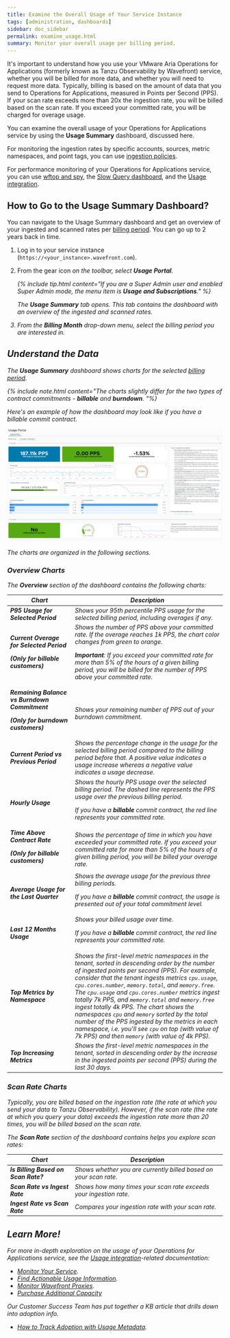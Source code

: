 ```yaml
---
title: Examine the Overall Usage of Your Service Instance
tags: [administration, dashboards]
sidebar: doc_sidebar
permalink: examine_usage.html
summary: Monitor your overall usage per billing period.
---
```


It's important to understand how you use your VMware Aria Operations for Applications (formerly known as Tanzu Observability by Wavefront) service, whether you will be billed for more data, and whether you will need to request more data. Typically, billing is based on the amount of data that you send to Operations for Applications, measured in Points per Second (PPS). If your scan rate exceeds more than 20x the ingestion rate, you will be billed based on the scan rate. If you exceed your committed rate, you will be charged for overage usage.

You can examine the overall usage of your Operations for Applications service by using the **Usage Summary** dashboard, discussed here.

For monitoring the ingestion rates by specific accounts, sources, metric namespaces, and point tags, you can use [ingestion policies](ingestion_policies.html).

For performance monitoring of your Operations for Applications service, you can use [wftop and spy](wavefront_monitoring_spy.html), the [Slow Query dashboard](monitoring_overview.html#find-slow-queries-and-improve-dashboard-response), and the [Usage integration](wavefront_monitoring.html).

## How to Go to the Usage Summary Dashboard?

You can navigate to the Usage Summary dashboard and get an overview of your ingested and scanned rates per [billing period](glossary.html#b). You can go up to 2 years back in time.

1. Log in to your service instance (`https://<your_instance>.wavefront.com`).
1. From the gear icon <i class="fa fa-cog"/> on the toolbar, select **Usage Portal**.

    {% include tip.html content="If you are a Super Admin user and enabled Super Admin mode, the menu item is **Usage and Subscriptions**." %}
    
    The **Usage Summary** tab opens. This tab contains the dashboard with an overview of the ingested and scanned rates.
1. From the **Billing Month** drop-down menu, select the billing period you are interested in.
   
   
## Understand the Data

The **Usage Summary** dashboard shows charts for the selected [billing period](glossary.html#b).

{% include note.html content="The charts slightly differ for the two types of contract commitments - **billable** and **burndown**. "%}

Here's an example of how the dashboard may look like if you have a billable commit contract.

![Example of the Usage Summary dashboard](images/usage_overview.png)

The charts are organized in the following sections.

### Overview Charts

The **Overview** section of the dashboard contains the following charts:

<table style="width: 100%;">
<tbody>
<thead>
<tr><th width="30%">Chart</th><th width="70%">Description</th></tr>
</thead>
<tr>
<td><strong>P95 Usage for Selected Period</strong></td>
<td>Shows your 95th percentile PPS usage for the selected billing period, including overages if any.</td></tr>
<tr>
<td><strong>Current Overage for Selected Period</strong>
<p><strong><i>(Only for billable customers)</i></strong></p></td>
<td>Shows the number of PPS above your committed rate. If the overage reaches 1k PPS, the chart color changes from green to orange.
<p><strong>Important</strong>: If you exceed your committed rate for more than 5% of the hours of a given billing period, you will be billed for the number of PPS above your committed rate.</p></td>
</tr>
<tr>
<td><strong>Remaining Balance vs Burndown Commitment</strong>
<p><strong><i>(Only for burndown customers)</i></strong></p></td>
<td>Shows your remaining number of PPS out of your burndown commitment. </td>
</tr>
<tr>
<td><strong>Current Period vs Previous Period</strong></td>
<td>Shows the percentage change in the usage for the selected billing period compared to the billing period before that. A positive value indicates a usage increase whereas a negative value indicates a usage decrease.</td>
</tr>
<tr>
<td><strong>Hourly Usage</strong></td>
<td>Shows the hourly PPS usage over the selected billing period. The dashed line represents the PPS usage over the previous billing period.
<p>If you have a <strong><i>billable</i></strong> commit contract, the red line represents your committed rate.</p></td>
</tr>
<tr>
<td><strong>Time Above Contract Rate</strong>
<p><strong><i>(Only for billable customers)</i></strong></p></td>
<td>Shows the percentage of time in which you have exceeded your committed rate. If you exceed your committed rate for more than 5% of the hours of a given billing period, you will be billed your overage rate.</td>
</tr>
<tr>
<td><strong>Average Usage for the Last Quarter</strong></td>
<td>Shows the average usage for the previous three billing periods.
<p>If you have a <strong><i>billable</i></strong> commit contract, the usage is presented out of your total commitment level.</p></td>
</tr>
<tr>
<td><strong>Last 12 Months Usage</strong></td>
<td>Shows your billed usage over time.
<p>If you have a <strong><i>billable</i></strong> commit contract, the red line represents your committed rate.</p></td>
</tr>
<tr>
<td><strong>Top Metrics by Namespace</strong></td>
<td>Shows the first-level metric namespaces in the tenant, sorted in descending order by the number of ingested points per second (PPS).  For example, consider that the tenant ingests metrics <code>cpu.usage</code>, <code>cpu.cores.number</code>, <code>memory.total</code>, and <code>memory.free</code>. The <code>cpu.usage</code> and <code>cpu.cores.number</code> metrics ingest totally 7k PPS, and <code>memory.total</code> and <code>memory.free</code> ingest totally 4k PPS. The chart shows the namespaces <code>cpu</code> and <code>memory</code> sorted by the total number of the PPS ingested by the metrics in each namespace, i.e. you'll see <code>cpu</code> on top (with value of 7k PPS) and then <code>memory</code> (with value of 4k PPS).</td>
</tr>
<tr>
<td><strong>Top Increasing Metrics</strong></td>
<td>Shows the first-level metric namespaces in the tenant, sorted in descending order by the increase in the ingested points per second (PPS) during the last 30 days.</td>
</tr>
</tbody>
</table>

### Scan Rate Charts

Typically, you are billed based on the ingestion rate (the rate at which you send your data to Tanzu Observability). However, if the scan rate (the rate at which you query your data) exceeds the ingestion rate more than 20 times, you will be billed based on the scan rate.

The **Scan Rate** section of the dashboard contains helps you explore scan rates:

<table style="width: 100%;">
<tbody>
<thead>
<tr><th width="30%">Chart</th><th width="70%">Description</th></tr>
</thead>
<tr>
<td><strong>Is Billing Based on Scan Rate?</strong></td>
<td>Shows whether you are currently billed based on your scan rate.</td></tr>
<tr>
<td><strong>Scan Rate vs Ingest Rate</strong></td>
<td>Shows how many times your scan rate exceeds your ingestion rate.</td>
</tr>
<tr>
<td><strong>Ingest Rate vs Scan Rate</strong></td>
<td>Compares your ingestion rate with your scan rate.</td>
</tr>
</tbody>
</table>
    
## Learn More!

For more in-depth exploration on the usage of your Operations for Applications service, see the [Usage integration](system.html)-related documentation: 

* [Monitor Your Service](wavefront_monitoring.html).
* [Find Actionable Usage Information](wavefront_usage_info.html).
* [Monitor Wavefront Proxies](monitoring_proxies.html).
* [Purchase Additional Capacity](purchase_additional_capacity.html)

Our Customer Success Team has put together a KB article that drills down into adoption info.

* [How to Track Adoption with Usage Metadata](https://tanzu.vmware.com/content/blog/how-to-track-wavefront-adoption-with-usage-metadata).
